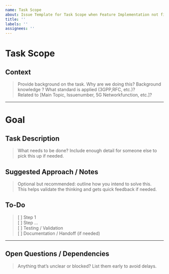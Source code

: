 ```yaml
---
name: Task Scope
about: Issue Template for Task Scope when Feature Implementation not fitting.
title: ''
labels: ''
assignees: ''
---
```


# Task Scope

## Context

> Provide background on the task. Why are we doing this? Background knowledge ? What standard is applied (3GPP,RFC, etc.)?  
> Related to [Main Topic, Issuenumber, 5G Networkfunction, etc.]?

---

# Goal

## Task Description

> What needs to be done? Include enough detail for someone else to pick this up if needed.

## Suggested Approach / Notes

> Optional but recommended: outline how you intend to solve this.  
> This helps validate the thinking and gets quick feedback if needed.

## To-Do

> [ ] Step 1  
> [ ] Step ...  
> [ ] Testing / Validation  
> [ ] Documentation / Handoff (if needed)

---

## Open Questions / Dependencies

> Anything that’s unclear or blocked? List them early to avoid delays.
